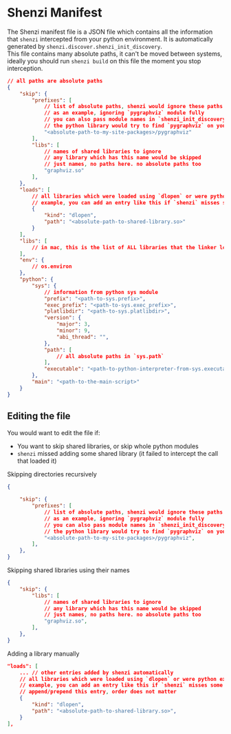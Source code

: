 # Shenzi Manifest

The Shenzi manifest file is a JSON file which contains all the information that `shenzi` intercepted from your python environment. It is automatically generated by `shenzi.discover.shenzi_init_discovery`.  
This file contains many absolute paths, it  can't be moved between systems, ideally you should run `shenzi build` on this file the moment you stop interception.  


```json
// all paths are absolute paths
{
    "skip": {
        "prefixes": [
            // list of absolute paths, shenzi would ignore these paths recursively, they won't be copied to the dist folder
            // as an example, ignoring `pygraphviz` module fully
            // you can also pass module names in `shenzi_init_discovery`, like `shenzi_init_discovery(["pygraphviz"])`
            // the python library would try to find `pygraphviz` on your path and add it to skip list if found
            "<absolute-path-to-my-site-packages>/pygraphviz"
        ],
        "libs": [
            // names of shared libraries to ignore
            // any library which has this name would be skipped
            // just names, no paths here. no absolute paths too
            "graphviz.so"
        ],
    },
    "loads": [
        // all libraries which were loaded using `dlopen` or were python extension modules
        // example, you can add an entry like this if `shenzi` misses some library
        {
            "kind": "dlopen",
            "path": "<absolute-path-to-shared-library.so>"
        }
    ],
    "libs": [
        // in mac, this is the list of ALL libraries that the linker loaded during interception
    ],
    "env": {
        // os.environ
    },
    "python": {
        "sys": {
            // information from python sys module
            "prefix": "<path-to-sys.prefix>",
            "exec_prefix": "<path-to-sys.exec_prefix>",
            "platlibdir": "<path-to-sys.platlibdir>",
            "version": {
                "major": 3,
                "minor": 9,
                "abi_thread": "",
            },
            "path": [
                // all absolute paths in `sys.path`
            ],
            "executable": "<path-to-python-interpreter-from-sys.executable>",
        },
        "main": "<path-to-the-main-script>"
    }
}
```

## Editing the file
You would want to edit the file if:
- You want to skip shared libraries, or skip whole python modules
- `shenzi` missed adding some shared library (it failed to intercept the call that loaded it)


Skipping directories recursively
```json
{
    
    "skip": {
        "prefixes": [
            // list of absolute paths, shenzi would ignore these paths recursively, they won't be copied to the dist folder
            // as an example, ignoring `pygraphviz` module fully
            // you can also pass module names in `shenzi_init_discovery`, like `shenzi_init_discovery(["pygraphviz"])`
            // the python library would try to find `pygraphviz` on your path and add it to skip list if found
            "<absolute-path-to-my-site-packages>/pygraphviz",
        ],
    },
}
```

Skipping shared libraries using their names
```json
{
    "skip": {
        "libs": [
            // names of shared libraries to ignore
            // any library which has this name would be skipped
            // just names, no paths here. no absolute paths too
            "graphviz.so",
        ],
    },
}
```

Adding a library manually
```json
"loads": [
    ... // other entries added by shenzi automatically
    // all libraries which were loaded using `dlopen` or were python extension modules
    // example, you can add an entry like this if `shenzi` misses some library
    // append/prepend this entry, order does not matter
    {
        "kind": "dlopen",
        "path": "<absolute-path-to-shared-library.so>",
    }
],
```